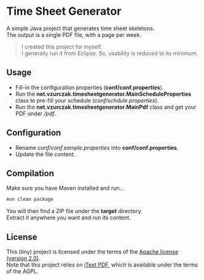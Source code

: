 # Time Sheet Generator

A simple Java project that generates time sheet skeletons.  
The output is a single PDF file, with a page per week.

> I created this project for myself.  
> I generally run it from Eclipse. So, usability is reduced to its minimum.


## Usage

* Fill-in the configuration properties (**conf/conf.properties**).
* Run the **net.vzurczak.timesheetgenerator.MainScheduleProperties** class to pre-fill your schedule (*conf/schdule.properties*).
* Run the **net.vzurczak.timesheetgenerator.MainPdf** class and get your PDF under */pdf*.


## Configuration

* Rename *conf/conf.sample.properties* into **conf/conf.properties**.
* Update the file content. 


## Compilation

Make sure you have Maven installed and run...

```bash
mvn clean package
```

You will then find a ZIP file under the **target** directory.  
Extract it anywhere you want and run its content.


## License

This (tiny) project is licensed under the terms of the [Apache license (version 2.0)](http://www.apache.org/licenses/LICENSE-2.0).  
Note that this project relies on [iText PDF](http://itextpdf.com), which is available under the terms of the AGPL.
